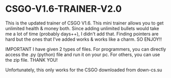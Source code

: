 # CSGO-V1.6-TRAINER-V2.0
This is the updated trainer of CSGO V1.6. This mini trainer allows you to get unlimited health &amp; money both. Since adding unlimited bullets would take me a lot of time (probably days++), I didn't add that. Finding pointers are hard but the ones that I've added works &amp; works like a charm. SO ENJOY!!

IMPORTANT
I have given 2 types of files. For programmers, you can directly access the .py (python) file and run it on your pc. For others, you can use the zip file. THANK YOU!

Unfortunately, this only works for the CSGO downloaded from down-cs.su
